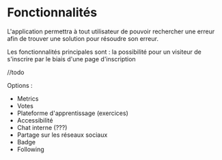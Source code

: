 # Fonctionnalités

L'application permettra à tout utilisateur de pouvoir rechercher une erreur afin de trouver une solution pour résoudre son erreur.

Les fonctionnalités principales sont : la possibilité pour un visiteur de s'inscrire par le biais d'une page d'inscription

//todo

Options :

- Metrics
- Votes
- Plateforme d'apprentissage (exercices)
- Accessibilité
- Chat interne (???)
- Partage sur les réseaux sociaux
- Badge
- Following

